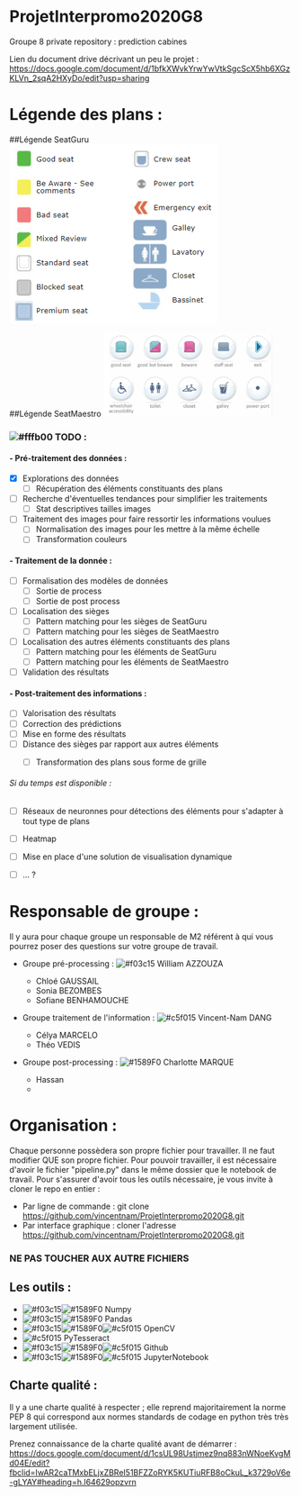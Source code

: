 # ProjetInterpromo2020G8
Groupe 8 private repository : prediction cabines

Lien du document drive décrivant un peu le projet : https://docs.google.com/document/d/1bfkXWvkYrwYwVtkSgcScX5hb6XGzKLVn_2sqA2HXyDo/edit?usp=sharing
# Légende des plans : 
##Légende SeatGuru
![alt text](./images/image2.png)

##Légende SeatMaestro
![alt text](./images/image3.png)

### ![#fffb00](https://placehold.it/15/fffb00/000000?text=+) TODO : 
#### - Pré-traitement des données :

- [x]  Explorations des données
    - [ ] Récupération des éléments constituants des plans 
- [ ]  Recherche d'éventuelles tendances pour simplifier les traitements
    - [ ] Stat descriptives tailles images
- [ ]  Traitement des images pour faire ressortir les informations voulues  
    - [ ] Normalisation des images pour les mettre à la même échelle
    - [ ] Transformation couleurs 
#### - Traitement de la donnée :
- [ ]  Formalisation des modèles de données 
    - [ ] Sortie de process
    - [ ] Sortie de post process 
- [ ]  Localisation des sièges
    - [ ] Pattern matching pour les sièges de SeatGuru
    - [ ] Pattern matching pour les sièges de SeatMaestro
- [ ]  Localisation des autres éléments constituants des plans
    - [ ] Pattern matching pour les éléments de SeatGuru
    - [ ] Pattern matching pour les éléments de SeatMaestro
- [ ]  Validation des résultats 

#### - Post-traitement des informations : 
- [ ]  Valorisation des résultats
- [ ]  Correction des prédictions 
- [ ]  Mise en forme des résultats  
- [ ]  Distance des sièges par rapport aux autres éléments
    - [ ] Transformation des plans sous forme de grille 

 
###### Si du temps est disponible : 
- [ ]   Réseaux de neuronnes pour détections des éléments pour s'adapter à tout type de plans
- [ ]   Heatmap 
- [ ]  Mise en place d'une solution de visualisation dynamique 
- [ ]  ... ?


# Responsable de groupe : 
Il y aura pour chaque groupe un responsable de M2 référent à qui vous pourrez poser des questions sur votre groupe de travail.


- Groupe pré-processing : ![#f03c15](https://placehold.it/15/f03c15/000000?text=+) William AZZOUZA
    -  Chloé GAUSSAIL
    -  Sonia BEZOMBES
    -  Sofiane BENHAMOUCHE
- Groupe traitement de l'information : ![#c5f015](https://placehold.it/15/c5f015/000000?text=+) Vincent-Nam DANG
    - Célya MARCELO
    - Théo VEDIS

- Groupe post-processing :  ![#1589F0](https://placehold.it/15/1589F0/000000?text=+) Charlotte MARQUE
    -  Hassan
    -  

# Organisation : 
Chaque personne possèdera son propre fichier pour travailler. Il ne faut modifier QUE son propre fichier. 
Pour pouvoir travailler, il est nécessaire d'avoir le fichier "pipeline.py" dans le même dossier que le notebook de travail.
Pour s'assurer d'avoir tous les outils nécessaire, je vous invite à cloner le repo en entier : 
   - Par ligne de commande : git clone https://github.com/vincentnam/ProjetInterpromo2020G8.git
   - Par interface graphique : cloner l'adresse https://github.com/vincentnam/ProjetInterpromo2020G8.git


### NE PAS TOUCHER AUX AUTRE FICHIERS 



## Les outils : 

- ![#f03c15](https://placehold.it/15/f03c15/000000?text=+)![#1589F0](https://placehold.it/15/1589F0/000000?text=+)  Numpy
- ![#f03c15](https://placehold.it/15/f03c15/000000?text=+)![#1589F0](https://placehold.it/15/1589F0/000000?text=+)  Pandas
- ![#f03c15](https://placehold.it/15/f03c15/000000?text=+)![#1589F0](https://placehold.it/15/1589F0/000000?text=+)![#c5f015](https://placehold.it/15/c5f015/000000?text=+) OpenCV
- ![#c5f015](https://placehold.it/15/c5f015/000000?text=+) PyTesseract
- ![#f03c15](https://placehold.it/15/f03c15/000000?text=+)![#1589F0](https://placehold.it/15/1589F0/000000?text=+)![#c5f015](https://placehold.it/15/c5f015/000000?text=+) Github
- ![#f03c15](https://placehold.it/15/f03c15/000000?text=+)![#1589F0](https://placehold.it/15/1589F0/000000?text=+)![#c5f015](https://placehold.it/15/c5f015/000000?text=+) JupyterNotebook 


## Charte qualité : 
Il y a une charte qualité à respecter ; elle reprend majoritairement la norme PEP 8 qui correspond aux normes standards de codage en python très très largement utilisée.

Prenez connaissance de la charte qualité avant de démarrer : https://docs.google.com/document/d/1csUL98Ustjmez9nq883nWNoeKvgMd04E/edit?fbclid=IwAR2caTMxbELjxZBReI51BFZZoRYK5KUTiuRFB8oCkuL_k3729oV6e-gLYAY#heading=h.l64629opzvrn
